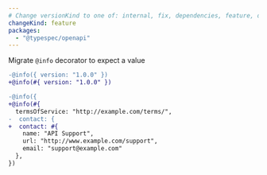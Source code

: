 ```yaml
---
# Change versionKind to one of: internal, fix, dependencies, feature, deprecation, breaking
changeKind: feature
packages:
  - "@typespec/openapi"
---
```


Migrate `@info` decorator to expect a value

```diff lang="tsp"
-@info({ version: "1.0.0" })
+@info(#{ version: "1.0.0" })
```

```diff lang="tsp"
-@info({
+@info(#{
  termsOfService: "http://example.com/terms/",
-  contact: {
+  contact: #{
    name: "API Support",
    url: "http://www.example.com/support",
    email: "support@example.com"
  },
})
```
